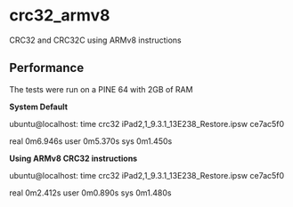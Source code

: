 # crc32_armv8
CRC32 and CRC32C using ARMv8 instructions 

## Performance
The tests were run on a PINE 64 with 2GB of RAM

**System Default**

   ubuntu@localhost: time crc32 iPad2,1_9.3.1_13E238_Restore.ipsw
   ce7ac5f0

   real    0m6.946s
   user    0m5.370s
   sys     0m1.450s


**Using ARMv8 CRC32 instructions**

   ubuntu@localhost: time crc32 iPad2,1_9.3.1_13E238_Restore.ipsw
   ce7ac5f0

   real    0m2.412s
   user    0m0.890s
   sys     0m1.480s